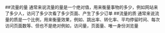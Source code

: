 ##流量的量
通常来说流量的量是一个绝对值，用来衡量事物的多少，例如网站来了多少人，访问了多少次看了多少页面、产生了多少订单
##流量的质
通常来说流量的质是一个比例，用来衡量效果，例如、跳出率、转化率、平均停留时间、每次访问页面数等、但也不是绝对例如，访问量，页面量、唯一身份浏览量